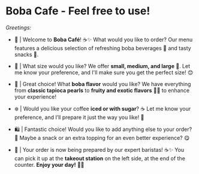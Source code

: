 # Boba Cafe - Feel free to use!
*Greetings:*
- 🎊 | Welcome to **Boba Café**! ☕✨ What would you like to order? Our menu features a delicious selection of refreshing boba beverages 🧋 and tasty snacks 🍪.
  
- 📏 | What size would you like? We offer **small, medium, and large** 🥤. Let me know your preference, and I'll make sure you get the perfect size! 😊
  
- 🍃 | Great choice! What **boba flavor** would you like? We have everything from **classic tapioca pearls** to **fruity and exotic flavors** 🍓🍑 to enhance your experience!
  
- ❄️ | Would you like your coffee **iced or with sugar**? ☕ Let me know your preference, and I’ll prepare it just the way you like! 🌟
  
- 🛍️ | Fantastic choice! Would you like to add anything else to your order? 🥠 Maybe a snack or an extra topping for an even better experience? 😋
  
- 🎁 | Your order is now being prepared by our expert baristas! ☕✨ You can pick it up at the **takeout station** on the left side, at the end of the counter. **Enjoy your day!** 🌸😊  
